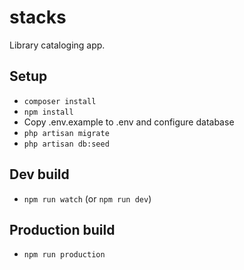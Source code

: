 # stacks

Library cataloging app.

## Setup
- `composer install`
- `npm install`
- Copy .env.example to .env and configure database
- `php artisan migrate`
- `php artisan db:seed`

## Dev build
- `npm run watch` (or `npm run dev`)

## Production build
- `npm run production`
